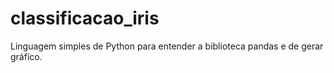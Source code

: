 # classificacao_iris
Linguagem simples de Python para entender a biblioteca pandas e de gerar gráfico.
